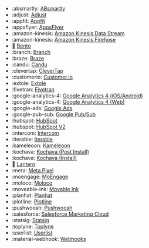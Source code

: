 <!-- To add an entry, first add an SVG logo in overrides/.icons, then add a new line item in the table. Wrap the icon filename in colons to reference it. -->
<!--vale off-->
<div class="grid cards" markdown>

- :absmartly: [ABsmartly](/data/destinations/absmartly-event-streaming)
- :adjust: [Adjust](/data/destinations/adjust-event-streaming)
- :appfit: [Appfit](/data/destinations/appfit-event-streaming)
- :appsflyer: [AppsFlyer](/data/destinations/appsflyer)
- :amazon-kinesis: [Amazon Kinesis Data Stream](/data/destinations/kinesis-data-stream)
- :amazon-kinesis: [Amazon Kinesis Firehose](/data/destinations/kinesis-firehose)
- :bento: [Bento](/data/destinations/bento-event-streaming)
- :branch: [Branch](/data/destinations/branch)
- :braze: [Braze](/data/destinations/braze)
- :candu: [Candu](/data/destinations/candu-event-streaming)
- :clevertap: [CleverTap](/data/destinations/clevertap-event-streaming)
- :customerio: [Customer.io](/data/destinations/customerio)
- :extole: [Extole](/data/destinations/extole-event-streaming)
- :fivetran: [Fivetran](/data/destinations/fivetran-event-forwarding)
- :google-analytics-4: [Google Analytics 4 (iOS/Android)](/data/destinations/google-analytics-4-firebase)
- :google-analytics-4: [Google Analytics 4 (Web)](/data/destinations/google-analytics-4-gtag)
- :google-ads: [Google Ads](/data/destinations/google-ads-event-streaming)
- :google-pub-sub: [Google Pub/Sub](/data/destinations/google-pub-sub)
- :hubspot: [HubSpot](/data/destinations/hubspot-event-streaming)
- :hubspot: [HubSpot V2](/data/destinations/hubspot-event-streaming-v2)
- :intercom: [Intercom](/data/destinations/intercom)
- :iterable: [Iterable](/data/destinations/iterable)
- :kameleoon: [Kameleoon](/data/destinations/kameleoon-event-streaming)
- :kochava: [Kochava (Post Install)](/data/destinations/kochava-event-streaming-post-installs)
- :kochava: [Kochava (Install)](/data/destinations/kochava-event-streaming)
- :lantern: [Lantern](/data/destinations/lantern-event-streaming)
- :meta: [Meta Pixel](/data/destinations/meta-pixel)
- :moengage: [MoEngage](/data/destinations/moengage-event-streaming)
- :moloco: [Moloco](/data/destinations/moloco-event-streaming) 
- :moveable-ink: [Movable Ink](/data/destinations/movable-ink-event-streaming)
- :planhat: [Planhat](/data/destinations/planhat-event-streaming)
- :plotline: [Plotline](/data/destinations/plotline-event-streaming)
- :pushwoosh: [Pushwoosh](/data/destinations/pushwoosh-event-streaming)
- :salesforce: [Salesforce Marketing Cloud](/data/destinations/marketing-cloud-event-streaming)
- :statsig: [Statsig](/data/destinations/statsig)
- :toplyne: [Toplyne](/data/destinations/toplyne)
- :userlist: [Userlist](/data/destinations/userlist-event-streaming)
- :material-webhook: [Webhooks](/data/destinations/webhooks-streaming)

</div>
